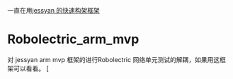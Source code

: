 一直在用[jessyan 的快速构架框架](https://www.jianshu.com/p/2452ea776a45)
# Robolectric_arm_mvp
对 jessyan arm mvp 框架的进行Robolectric 网络单元测试的解耦，如果用这框架可以看看。
[
